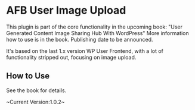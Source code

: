 AFB User Image Upload
=====================

This plugin is part of the core functionality in the upcoming book: "User Generated Content Image Sharing Hub With WordPress"
More information how to use is in the book. Publishing date to be announced.

It's based on the last 1.x version WP User Frontend, with a lot of functionality stripped out, focusing on image upload.

## How to Use
See the book for details.

~Current Version:1.0.2~
